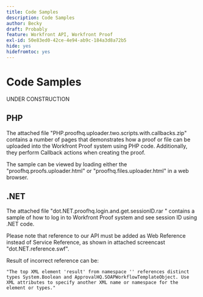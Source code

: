```yaml
---
title: Code Samples
description: Code Samples
author: Becky
draft: Probably
feature: Workfront API, Workfront Proof
exl-id: 50e83ed0-42ce-4e94-ab9c-184a3d8a72b5
hide: yes
hidefromtoc: yes
---
```

# Code Samples

UNDER CONSTRUCTION

## PHP

The attached&nbsp;file "PHP.proofhq.uploader.two.scripts.with.callbacks.zip" contains&nbsp;a number of pages that demonstrates how a proof or file can be uploaded into the Workfront Proof system using PHP code. Additionally, they perform Callback actions when creating the proof.

The sample can be viewed by loading either the "proofhq.proofs.uploader.html" or "proofhq.files.uploader.html" in a web browser.

## .NET

The attached&nbsp;file "dot.NET.proofhq.login.and.get.sessionID.rar&nbsp;" contains&nbsp;a sample of how to log in to Workfront Proof system and see session ID using .NET code.&nbsp;

Please note that&nbsp;reference to our API must be added as Web Reference instead of Service Reference, as shown in attached screencast "dot.NET.reference.swf".&nbsp;

Result of incorrect reference can be:

```
"The top XML element 'result' from namespace '' references distinct types System.Boolean and ApprovalHQ.SOAPWorkflowTemplateObject. Use XML attributes to specify another XML name or namespace for the element or types."
```
